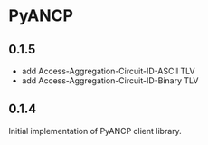 # PyANCP

## 0.1.5

+ add Access-Aggregation-Circuit-ID-ASCII TLV
+ add Access-Aggregation-Circuit-ID-Binary TLV

## 0.1.4

Initial implementation of PyANCP client library.
